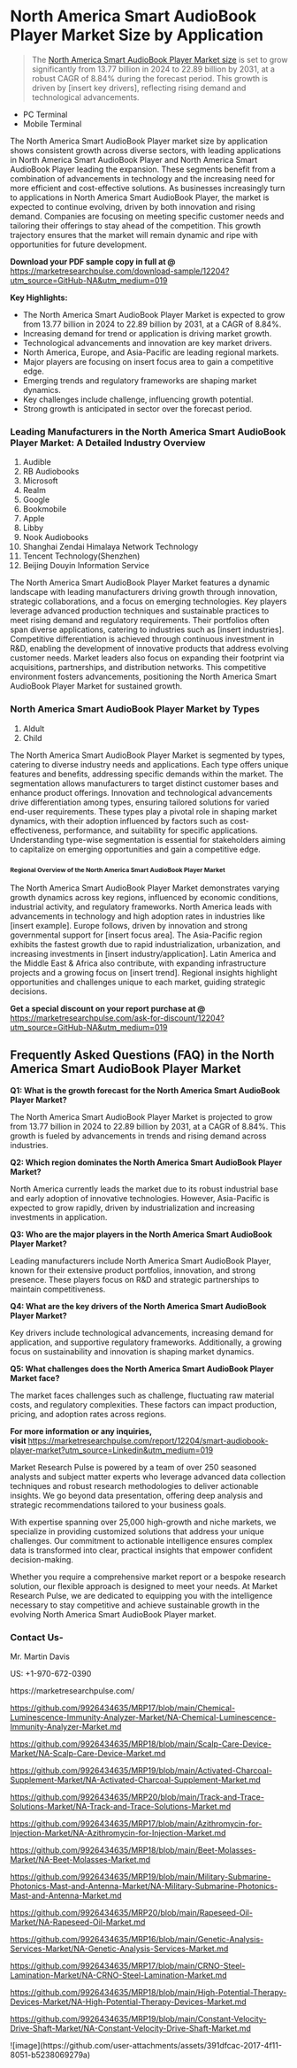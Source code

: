 <h1>North America Smart AudioBook Player Market&nbsp;Size by Application</h1><blockquote><p>The <a href="https://marketresearchpulse.com/download-sample/12204?utm_source=GitHub-NA&amp;utm_medium=019">North America Smart AudioBook Player Market size</a> is set to grow significantly from 13.77 billion in 2024 to 22.89 billion by 2031, at a robust CAGR of 8.84% during the forecast period. This growth is driven by [insert key drivers], reflecting rising demand and technological advancements.</p></blockquote><ul><li>PC Terminal<li> Mobile Terminal</li></ul><p>The North America Smart AudioBook Player market size by application shows consistent growth across diverse sectors, with leading applications in North America Smart AudioBook Player and North America Smart AudioBook Player leading the expansion. These segments benefit from a combination of advancements in technology and the increasing need for more efficient and cost-effective solutions. As businesses increasingly turn to applications in North America Smart AudioBook Player, the market is expected to continue evolving, driven by both innovation and rising demand. Companies are focusing on meeting specific customer needs and tailoring their offerings to stay ahead of the competition. This growth trajectory ensures that the market will remain dynamic and ripe with opportunities for future development.</p><p><strong>Download your PDF sample copy in full at @ </strong><a href="https://marketresearchpulse.com/download-sample/12204?utm_source=GitHub-NA&amp;utm_medium=019">https://marketresearchpulse.com/download-sample/12204?utm_source=GitHub-NA&amp;utm_medium=019</a></p><p><strong>Key Highlights: </strong></p><ul><li>The North America Smart AudioBook Player Market is expected to grow from 13.77 billion in 2024 to 22.89 billion by 2031, at a CAGR of 8.84%.</li><li>Increasing demand for trend or application is driving market growth.</li><li>Technological advancements and innovation are key market drivers.</li><li>North America, Europe, and Asia-Pacific are leading regional markets.</li><li>Major players are focusing on insert focus area to gain a competitive edge.</li><li>Emerging trends and regulatory frameworks are shaping market dynamics.</li><li>Key challenges include challenge, influencing growth potential.</li><li>Strong growth is anticipated in sector over the forecast period.</li></ul><h3>Leading Manufacturers in the North America Smart AudioBook Player Market: A Detailed Industry Overview</h3><ol><li>Audible</li><li>RB Audiobooks</li><li>Microsoft</li><li>Realm</li><li>Google</li><li>Bookmobile</li><li>Apple</li><li>Libby</li><li>Nook Audiobooks</li><li>Shanghai Zendai Himalaya Network Technology</li><li>Tencent Technology(Shenzhen)</li><li>Beijing Douyin Information Service</li></ol><div class="flex max-w-full flex-col flex-grow"><div class="min-h-8 text-message flex w-full flex-col items-end gap-2 whitespace-normal break-words [.text-message+&amp;]:mt-5" dir="auto" data-message-author-role="assistant" data-message-id="fd8432e4-4910-450d-b182-61b7bfb0a01f" data-message-model-slug="gpt-4o"><div class="flex w-full flex-col gap-1 empty:hidden first:pt-[3px]"><div class="markdown prose w-full break-words dark:prose-invert light"><p>The North America Smart AudioBook Player Market features a dynamic landscape with leading manufacturers driving growth through innovation, strategic collaborations, and a focus on emerging technologies. Key players leverage advanced production techniques and sustainable practices to meet rising demand and regulatory requirements. Their portfolios often span diverse applications, catering to industries such as [insert industries]. Competitive differentiation is achieved through continuous investment in R&amp;D, enabling the development of innovative products that address evolving customer needs. Market leaders also focus on expanding their footprint via acquisitions, partnerships, and distribution networks. This competitive environment fosters advancements, positioning the North America Smart AudioBook Player Market for sustained growth.</p></div></div></div></div><h3>North America Smart AudioBook Player Market by Types</h3><ol><li>Aldult<li> Child</li></ol><div class="flex max-w-full flex-col flex-grow"><div class="min-h-8 text-message flex w-full flex-col items-end gap-2 whitespace-normal break-words [.text-message+&amp;]:mt-5" dir="auto" data-message-author-role="assistant" data-message-id="084470be-0bb7-4664-bddf-5156b4f41249" data-message-model-slug="gpt-4o-mini"><div class="flex w-full flex-col gap-1 empty:hidden first:pt-[3px]"><div class="markdown prose w-full break-words dark:prose-invert light"><p>The North America Smart AudioBook Player Market is segmented by types, catering to diverse industry needs and applications. Each type offers unique features and benefits, addressing specific demands within the market. The segmentation allows manufacturers to target distinct customer bases and enhance product offerings. Innovation and technological advancements drive differentiation among types, ensuring tailored solutions for varied end-user requirements. These types play a pivotal role in shaping market dynamics, with their adoption influenced by factors such as cost-effectiveness, performance, and suitability for specific applications. Understanding type-wise segmentation is essential for stakeholders aiming to capitalize on emerging opportunities and gain a competitive edge.</p></div></div></div></div><h3><span style="font-size: 11px;">Regional Overview of the North America Smart AudioBook Player Market</span></h3><div class="flex max-w-full flex-col flex-grow"><div class="min-h-8 text-message flex w-full flex-col items-end gap-2 whitespace-normal break-words [.text-message+&amp;]:mt-5" dir="auto" data-message-author-role="assistant" data-message-id="e9038762-ce64-4e30-91c9-9bd413514231" data-message-model-slug="gpt-4o-mini"><div class="flex w-full flex-col gap-1 empty:hidden first:pt-[3px]"><div class="markdown prose w-full break-words dark:prose-invert light"><p>The North America Smart AudioBook Player Market demonstrates varying growth dynamics across key regions, influenced by economic conditions, industrial activity, and regulatory frameworks. North America leads with advancements in technology and high adoption rates in industries like [insert example]. Europe follows, driven by innovation and strong governmental support for [insert focus area]. The Asia-Pacific region exhibits the fastest growth due to rapid industrialization, urbanization, and increasing investments in [insert industry/application]. Latin America and the Middle East &amp; Africa also contribute, with expanding infrastructure projects and a growing focus on [insert trend]. Regional insights highlight opportunities and challenges unique to each market, guiding strategic decisions.</p></div></div></div></div><p><strong>Get a special discount on your report purchase at @ </strong><a href="https://marketresearchpulse.com/ask-for-discount/12204?utm_source=GitHub-NA&amp;utm_medium=019">https://marketresearchpulse.com/ask-for-discount/12204?utm_source=GitHub-NA&amp;utm_medium=019</a></p><h2>Frequently Asked Questions (FAQ) in the North America Smart AudioBook Player Market</h2><p><strong>Q1: What is the growth forecast for the North America Smart AudioBook Player Market?</strong></p><p>The North America Smart AudioBook Player Market is projected to grow from 13.77 billion in 2024 to 22.89 billion by 2031, at a CAGR of 8.84%. This growth is fueled by advancements in trends and rising demand across industries.</p><p><strong>Q2: Which region dominates the North America Smart AudioBook Player Market?</strong></p><p>North America currently leads the market due to its robust industrial base and early adoption of innovative technologies. However, Asia-Pacific is expected to grow rapidly, driven by industrialization and increasing investments in application.</p><p><strong>Q3: Who are the major players in the North America Smart AudioBook Player Market?</strong></p><p>Leading manufacturers include North America Smart AudioBook Player, known for their extensive product portfolios, innovation, and strong presence. These players focus on R&amp;D and strategic partnerships to maintain competitiveness.</p><p><strong>Q4: What are the key drivers of the North America Smart AudioBook Player Market?</strong></p><p>Key drivers include technological advancements, increasing demand for application, and supportive regulatory frameworks. Additionally, a growing focus on sustainability and innovation is shaping market dynamics.</p><p><strong>Q5: What challenges does the North America Smart AudioBook Player Market face?</strong></p><p>The market faces challenges such as challenge, fluctuating raw material costs, and regulatory complexities. These factors can impact production, pricing, and adoption rates across regions.</p><p><strong>For more information or any inquiries, visit&nbsp;</strong><a href="https://marketresearchpulse.com/report/12204/smart-audiobook-player-market?utm_source=Linkedin&utm_medium=019">https://marketresearchpulse.com/report/12204/smart-audiobook-player-market?utm_source=Linkedin&utm_medium=019</a></p><p>Market Research Pulse is powered by a team of over 250 seasoned analysts and subject matter experts who leverage advanced data collection techniques and robust research methodologies to deliver actionable insights. We go beyond data presentation, offering deep analysis and strategic recommendations tailored to your business goals.</p><p>With expertise spanning over 25,000 high-growth and niche markets, we specialize in providing customized solutions that address your unique challenges. Our commitment to actionable intelligence ensures complex data is transformed into clear, practical insights that empower confident decision-making.</p><p>Whether you require a comprehensive market report or a bespoke research solution, our flexible approach is designed to meet your needs. At Market Research Pulse, we are dedicated to equipping you with the intelligence necessary to stay competitive and achieve sustainable growth in the evolving North America Smart AudioBook Player market.</p><h3><strong>Contact Us-</strong></h3><p>Mr. Martin Davis</p><p>US: +1-970-672-0390</p><p>https://marketresearchpulse.com/</p><p><a href="https://github.com/9926434635/MRP17/blob/main/Chemical-Luminescence-Immunity-Analyzer-Market/NA-Chemical-Luminescence-Immunity-Analyzer-Market.md">https://github.com/9926434635/MRP17/blob/main/Chemical-Luminescence-Immunity-Analyzer-Market/NA-Chemical-Luminescence-Immunity-Analyzer-Market.md</a></p><p><a href="https://github.com/9926434635/MRP18/blob/main/Scalp-Care-Device-Market/NA-Scalp-Care-Device-Market.md">https://github.com/9926434635/MRP18/blob/main/Scalp-Care-Device-Market/NA-Scalp-Care-Device-Market.md</a></p><p><a href="https://github.com/9926434635/MRP19/blob/main/Activated-Charcoal-Supplement-Market/NA-Activated-Charcoal-Supplement-Market.md">https://github.com/9926434635/MRP19/blob/main/Activated-Charcoal-Supplement-Market/NA-Activated-Charcoal-Supplement-Market.md</a></p><p><a href="https://github.com/9926434635/MRP20/blob/main/Track-and-Trace-Solutions-Market/NA-Track-and-Trace-Solutions-Market.md">https://github.com/9926434635/MRP20/blob/main/Track-and-Trace-Solutions-Market/NA-Track-and-Trace-Solutions-Market.md</a></p><p><a href="https://github.com/9926434635/MRP17/blob/main/Azithromycin-for-Injection-Market/NA-Azithromycin-for-Injection-Market.md">https://github.com/9926434635/MRP17/blob/main/Azithromycin-for-Injection-Market/NA-Azithromycin-for-Injection-Market.md</a></p><p><a href="https://github.com/9926434635/MRP18/blob/main/Beet-Molasses-Market/NA-Beet-Molasses-Market.md">https://github.com/9926434635/MRP18/blob/main/Beet-Molasses-Market/NA-Beet-Molasses-Market.md</a></p><p><a href="https://github.com/9926434635/MRP19/blob/main/Military-Submarine-Photonics-Mast-and-Antenna-Market/NA-Military-Submarine-Photonics-Mast-and-Antenna-Market.md">https://github.com/9926434635/MRP19/blob/main/Military-Submarine-Photonics-Mast-and-Antenna-Market/NA-Military-Submarine-Photonics-Mast-and-Antenna-Market.md</a></p><p><a href="https://github.com/9926434635/MRP20/blob/main/Rapeseed-Oil-Market/NA-Rapeseed-Oil-Market.md">https://github.com/9926434635/MRP20/blob/main/Rapeseed-Oil-Market/NA-Rapeseed-Oil-Market.md</a></p><p><a href="https://github.com/9926434635/MRP16/blob/main/Genetic-Analysis-Services-Market/NA-Genetic-Analysis-Services-Market.md">https://github.com/9926434635/MRP16/blob/main/Genetic-Analysis-Services-Market/NA-Genetic-Analysis-Services-Market.md</a></p><p><a href="https://github.com/9926434635/MRP17/blob/main/CRNO-Steel-Lamination-Market/NA-CRNO-Steel-Lamination-Market.md">https://github.com/9926434635/MRP17/blob/main/CRNO-Steel-Lamination-Market/NA-CRNO-Steel-Lamination-Market.md</a></p><p><a href="https://github.com/9926434635/MRP18/blob/main/High-Potential-Therapy-Devices-Market/NA-High-Potential-Therapy-Devices-Market.md">https://github.com/9926434635/MRP18/blob/main/High-Potential-Therapy-Devices-Market/NA-High-Potential-Therapy-Devices-Market.md</a></p><p><a href="https://github.com/9926434635/MRP19/blob/main/Constant-Velocity-Drive-Shaft-Market/NA-Constant-Velocity-Drive-Shaft-Market.md">https://github.com/9926434635/MRP19/blob/main/Constant-Velocity-Drive-Shaft-Market/NA-Constant-Velocity-Drive-Shaft-Market.md</a></p>
![image](https://github.com/user-attachments/assets/391dfcac-2017-4f11-8051-b5238069279a)
